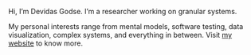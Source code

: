 Hi, I’m Devidas Godse. I’m a researcher working on granular systems.

My personal interests range from mental models, software testing, data visualization, complex systems, and everything in between.
Visit [my website](devidaskgodse.github.io) to know more.
